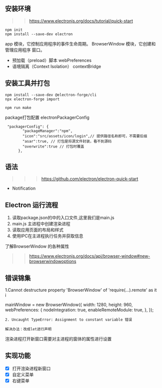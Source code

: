 
## 安装环境
>>https://www.electronjs.org/docs/tutorial/quick-start 

```
npm init 
npm install --save-dev electron
```

app 模块，它控制应用程序的事件生命周期。
BrowserWindow 模块，它创建和管理应用程序 窗口。

* 预加载（preload）脚本 webPreferences 
* 语境隔离（Context Isolation） contextBridge

## 安装工具并打包
```
npm install --save-dev @electron-forge/cli
npx electron-forge import

npm run make
```

package打包配置 electronPackagerConfig
```
 "packagerConfig": {
        "packageManager":"npm", 
        "icon":"src/assets/icon/login",// 提供路径名称即可，不需要后缀
        "asar":true, // 打包是将源文件封装，看不到源码
        "overwrite":true // 打包时覆盖
      },
```
## 语法  

>>> https://github.com/electron/electron-quick-start

* Notification

## Electron 运行流程

1. 读取package.json的中的入口文件,这里我们是main.js
2. main.js 主进程中创建渲染进程
3. 读取应用页面的布局和样式
4. 使用IPC在主进程执行任务并获取信息

了解BrowserWindow 的各种属性
>> https://www.electronjs.org/docs/api/browser-window#new-browserwindowoptions

## 错误锦集

1.Cannot destructure property 'BrowserWindow' of 'require(...).remote' as it i

mainWindow = new BrowserWindow({
    width: 1280,
    height: 960,
    webPreferences: {
      nodeIntegration: true,
      enableRemoteModule: true,
     },
  });
```
2. Uncaught TypeError: Assignment to constant variable 错误

解决办法：改成let进行声明
```

渲染进程打开新窗口需要对主进程的窗体的属性进行设置

## 实现功能
- [x] 打开渲染进程新窗口
- [x] 自定义菜单
- [x] 右键菜单